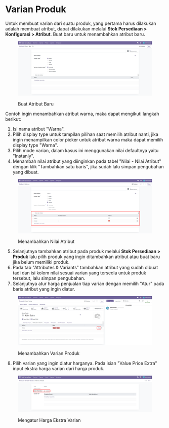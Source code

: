 # Varian Produk

Untuk membuat varian dari suatu produk, yang pertama harus dilakukan adalah membuat atribut, dapat dilakukan melalui **Stok Persediaan > Konfigurasi > Atribut**. Buat baru untuk menambahkan atribut baru.

<figure><img src="../../../../.gitbook/assets/Screenshot_1.png" alt=""><figcaption><p>Buat Atribut Baru</p></figcaption></figure>

Contoh ingin menambahkan atribut warna, maka dapat mengikuti langkah berikut:

1. Isi nama atribut "Warna".
2. Pilih display type untuk tampilan pilihan saat memilih atribut nanti, jika ingin menampilkan color picker untuk atribut warna maka dapat memilih display type "Warna".
3. Pilih mode varian, dalam kasus ini menggunakan nilai defaultnya yaitu "Instanly".
4. Menambah nilai atribut yang diinginkan pada tabel "Nilai - Nilai Atribut" dengan klik "Tambahkan satu baris", jika sudah lalu simpan pengubahan yang dibuat.

<figure><img src="../../../../.gitbook/assets/Screenshot_2.png" alt=""><figcaption><p>Menambahkan Nilai Atribut</p></figcaption></figure>

5. Selanjutnya tambahkan atribut pada produk melalui **Stok Persediaan > Produk** lalu pilih produk yang ingin ditambahkan atribut atau buat baru jika belum memiliki produk.
6. Pada tab "Attributes & Variants" tambahkan atribut yang sudah dibuat tadi dan isi kolom nilai sesuai varian yang tersedia untuk produk tersebut, lalu simpan pengubahan.
7. Selanjutnya atur harga penjualan tiap varian dengan memilih "Atur" pada baris atribut yang ingin diatur.

<figure><img src="../../../../.gitbook/assets/Screenshot_4.png" alt=""><figcaption><p>Menambahkan Varian Produk</p></figcaption></figure>

8. Pilih varian yang ingin diatur harganya. Pada isian "Value Price Extra" input ekstra harga varian dari harga produk.

<figure><img src="../../../../.gitbook/assets/Screenshot_6.png" alt=""><figcaption><p>Mengatur Harga Ekstra Varian</p></figcaption></figure>
